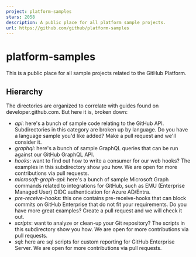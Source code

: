 ```yaml
---
project: platform-samples
stars: 2058
description: A public place for all platform sample projects.
url: https://github.com/github/platform-samples
---
```


platform-samples
================

This is a public place for all sample projects related to the GitHub Platform.

Hierarchy
---------

The directories are organized to correlate with guides found on developer.github.com. But here it is, broken down:

-   _api_: here's a bunch of sample code relating to the GitHub API. Subdirectories in this category are broken up by language. Do you have a language sample you'd like added? Make a pull request and we'll consider it.
-   _graphql_: here's a bunch of sample GraphQL queries that can be run against our GitHub GraphQL API.
-   _hooks_: want to find out how to write a consumer for our web hooks? The examples in this subdirectory show you how. We are open for more contributions via pull requests.
-   _microsoft-graph-api_: here's a bunch of sample Microsoft Graph commands related to integrations for GitHub, such as EMU (Enterprise Managed User) OIDC authentication for Azure AD/Entra.
-   _pre-receive-hooks_: this one contains pre-receive-hooks that can block commits on GitHub Enterprise that do not fit your requirements. Do you have more great examples? Create a pull request and we will check it out.
-   _scripts_: want to analyze or clean-up your Git repository? The scripts in this subdirectory show you how. We are open for more contributions via pull requests.
-   _sql_: here are sql scripts for custom reporting for GitHub Enterprise Server. We are open for more contributions via pull requests.
